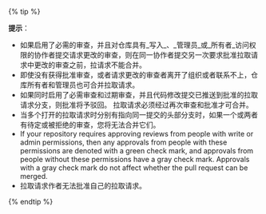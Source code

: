 {% tip %}

**提示**：
- 如果启用了必需的审查，并且对仓库具有_写入_、_管理员_或_所有者_访问权限的协作者提交请求更改的审查，则在同一协作者提交另一次要求批准拉取请求中更改的审查之前，拉请求不能合并。
- 即使没有获得批准审查，或者请求更改的审查者离开了组织或者联系不上，仓库所有者和管理员也可合并拉取请求。
- 如果同时启用了必需审查和过期审查，并且代码修改提交已推送到批准的拉取请求分支，则批准将予驳回。 拉取请求必须经过再次审查和批准才可合并。
- 当多个打开的拉取请求时分别有指向同一提交的头部分支时，如果一个或两者有待定或被拒绝的审查，您将无法合并它们。
- If your repository requires approving reviews from people with write or admin permissions, then any approvals from people with these permissions are denoted with a green check mark, and approvals from people without these permissions have a gray check mark. Approvals with a gray check mark do not affect whether the pull request can be merged.
- 拉取请求作者无法批准自己的拉取请求。

{% endtip %}
